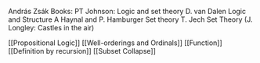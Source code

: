 András Zsák
Books:
PT Johnson: Logic and set theory
D. van Dalen Logic and Structure
A Haynal and P. Hamburger Set theory
T. Jech Set Theory
(J. Longley: Castles in the air)

[[Propositional Logic]]
[[Well-orderings and Ordinals]]
[[Function]]
[[Definition by recursion]]
[[Subset Collapse]]